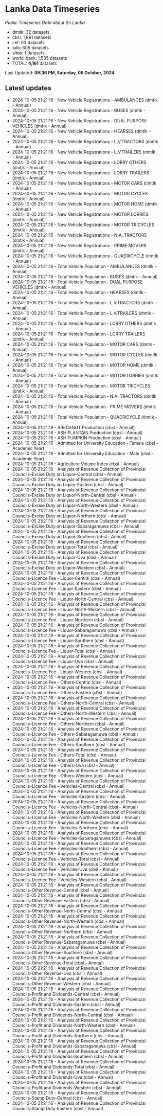 # Lanka Data Timeseries
*Public Timeseries Data about Sri Lanka*

* dmtlk: 32 datasets
* cbsl: 1,891 datasets
* imf: 93 datasets
* adb: 609 datasets
* sltda: 1 datasets
* world_bank: 1,535 datasets
* TOTAL: **4,161** datasets

Last Updated: **09:36 PM, Saturday, 05 October, 2024**

## Latest updates

* 2024-10-05 21:21:16 - New Vehicle Registrations - AMBULANCES (dmtlk - Annual)
* 2024-10-05 21:21:16 - New Vehicle Registrations - BUSES (dmtlk - Annual)
* 2024-10-05 21:21:16 - New Vehicle Registrations - DUAL PURPOSE VEHICLES (dmtlk - Annual)
* 2024-10-05 21:21:16 - New Vehicle Registrations - HEARSES (dmtlk - Annual)
* 2024-10-05 21:21:16 - New Vehicle Registrations - L.V.TRACTORS (dmtlk - Annual)
* 2024-10-05 21:21:16 - New Vehicle Registrations - L.V.TRAILERS (dmtlk - Annual)
* 2024-10-05 21:21:16 - New Vehicle Registrations - LORRY OTHERS (dmtlk - Annual)
* 2024-10-05 21:21:16 - New Vehicle Registrations - LORRY TRAILERS (dmtlk - Annual)
* 2024-10-05 21:21:16 - New Vehicle Registrations - MOTOR CARS (dmtlk - Annual)
* 2024-10-05 21:21:16 - New Vehicle Registrations - MOTOR CYCLES (dmtlk - Annual)
* 2024-10-05 21:21:16 - New Vehicle Registrations - MOTOR HOME (dmtlk - Annual)
* 2024-10-05 21:21:16 - New Vehicle Registrations - MOTOR LORRIES (dmtlk - Annual)
* 2024-10-05 21:21:16 - New Vehicle Registrations - MOTOR TRICYCLES (dmtlk - Annual)
* 2024-10-05 21:21:16 - New Vehicle Registrations - N.A. TRACTORS (dmtlk - Annual)
* 2024-10-05 21:21:16 - New Vehicle Registrations - PRIME MOVERS (dmtlk - Annual)
* 2024-10-05 21:21:16 - New Vehicle Registrations - QUADRICYCLE (dmtlk - Annual)
* 2024-10-05 21:21:16 - Total Vehicle Population - AMBULANCES (dmtlk - Annual)
* 2024-10-05 21:21:16 - Total Vehicle Population - BUSES (dmtlk - Annual)
* 2024-10-05 21:21:16 - Total Vehicle Population - DUAL PURPOSE VEHICLES (dmtlk - Annual)
* 2024-10-05 21:21:16 - Total Vehicle Population - HEARSES (dmtlk - Annual)
* 2024-10-05 21:21:16 - Total Vehicle Population - L.V.TRACTORS (dmtlk - Annual)
* 2024-10-05 21:21:16 - Total Vehicle Population - L.V.TRAILERS (dmtlk - Annual)
* 2024-10-05 21:21:16 - Total Vehicle Population - LORRY OTHERS (dmtlk - Annual)
* 2024-10-05 21:21:16 - Total Vehicle Population - LORRY TRAILERS (dmtlk - Annual)
* 2024-10-05 21:21:16 - Total Vehicle Population - MOTOR CARS (dmtlk - Annual)
* 2024-10-05 21:21:16 - Total Vehicle Population - MOTOR CYCLES (dmtlk - Annual)
* 2024-10-05 21:21:16 - Total Vehicle Population - MOTOR HOME (dmtlk - Annual)
* 2024-10-05 21:21:16 - Total Vehicle Population - MOTOR LORRIES (dmtlk - Annual)
* 2024-10-05 21:21:16 - Total Vehicle Population - MOTOR TRICYCLES (dmtlk - Annual)
* 2024-10-05 21:21:16 - Total Vehicle Population - N.A. TRACTORS (dmtlk - Annual)
* 2024-10-05 21:21:16 - Total Vehicle Population - PRIME MOVERS (dmtlk - Annual)
* 2024-10-05 21:21:16 - Total Vehicle Population - QUADRICYCLE (dmtlk - Annual)
* 2024-10-05 21:21:16 - ARECANUT Production (cbsl - Annual)
* 2024-10-05 21:21:16 - ASH PLANTAIN Production (cbsl - Annual)
* 2024-10-05 21:21:16 - ASH PUMPKIN Production (cbsl - Annual)
* 2024-10-05 21:21:16 - Admitted for University Education - Female (cbsl - Academic Year)
* 2024-10-05 21:21:16 - Admitted for University Education - Male (cbsl - Academic Year)
* 2024-10-05 21:21:16 - Agriculture Volume Index (cbsl - Annual)
* 2024-10-05 21:21:16 - Analysis of Revenue Collection of Provincial Councils-Excise Duty on Liquor-Central (cbsl - Annual)
* 2024-10-05 21:21:16 - Analysis of Revenue Collection of Provincial Councils-Excise Duty on Liquor-Eastern (cbsl - Annual)
* 2024-10-05 21:21:16 - Analysis of Revenue Collection of Provincial Councils-Excise Duty on Liquor-North-Central (cbsl - Annual)
* 2024-10-05 21:21:16 - Analysis of Revenue Collection of Provincial Councils-Excise Duty on Liquor-North-Western (cbsl - Annual)
* 2024-10-05 21:21:16 - Analysis of Revenue Collection of Provincial Councils-Excise Duty on Liquor-Northern (cbsl - Annual)
* 2024-10-05 21:21:16 - Analysis of Revenue Collection of Provincial Councils-Excise Duty on Liquor-Sabaragamuwa (cbsl - Annual)
* 2024-10-05 21:21:16 - Analysis of Revenue Collection of Provincial Councils-Excise Duty on Liquor-Southern (cbsl - Annual)
* 2024-10-05 21:21:16 - Analysis of Revenue Collection of Provincial Councils-Excise Duty on Liquor-Total (cbsl - Annual)
* 2024-10-05 21:21:16 - Analysis of Revenue Collection of Provincial Councils-Excise Duty on Liquor-Uva (cbsl - Annual)
* 2024-10-05 21:21:16 - Analysis of Revenue Collection of Provincial Councils-Excise Duty on Liquor-Western (cbsl - Annual)
* 2024-10-05 21:21:16 - Analysis of Revenue Collection of Provincial Councils-Licence Fee - Liquor-Central (cbsl - Annual)
* 2024-10-05 21:21:16 - Analysis of Revenue Collection of Provincial Councils-Licence Fee - Liquor-Eastern (cbsl - Annual)
* 2024-10-05 21:21:16 - Analysis of Revenue Collection of Provincial Councils-Licence Fee - Liquor-North-Central (cbsl - Annual)
* 2024-10-05 21:21:16 - Analysis of Revenue Collection of Provincial Councils-Licence Fee - Liquor-North-Western (cbsl - Annual)
* 2024-10-05 21:21:16 - Analysis of Revenue Collection of Provincial Councils-Licence Fee - Liquor-Northern (cbsl - Annual)
* 2024-10-05 21:21:16 - Analysis of Revenue Collection of Provincial Councils-Licence Fee - Liquor-Sabaragamuwa (cbsl - Annual)
* 2024-10-05 21:21:16 - Analysis of Revenue Collection of Provincial Councils-Licence Fee - Liquor-Southern (cbsl - Annual)
* 2024-10-05 21:21:16 - Analysis of Revenue Collection of Provincial Councils-Licence Fee - Liquor-Total (cbsl - Annual)
* 2024-10-05 21:21:16 - Analysis of Revenue Collection of Provincial Councils-Licence Fee - Liquor-Uva (cbsl - Annual)
* 2024-10-05 21:21:16 - Analysis of Revenue Collection of Provincial Councils-Licence Fee - Liquor-Western (cbsl - Annual)
* 2024-10-05 21:21:16 - Analysis of Revenue Collection of Provincial Councils-Licence Fee - Others-Central (cbsl - Annual)
* 2024-10-05 21:21:16 - Analysis of Revenue Collection of Provincial Councils-Licence Fee - Others-Eastern (cbsl - Annual)
* 2024-10-05 21:21:16 - Analysis of Revenue Collection of Provincial Councils-Licence Fee - Others-North-Central (cbsl - Annual)
* 2024-10-05 21:21:16 - Analysis of Revenue Collection of Provincial Councils-Licence Fee - Others-North-Western (cbsl - Annual)
* 2024-10-05 21:21:16 - Analysis of Revenue Collection of Provincial Councils-Licence Fee - Others-Northern (cbsl - Annual)
* 2024-10-05 21:21:16 - Analysis of Revenue Collection of Provincial Councils-Licence Fee - Others-Sabaragamuwa (cbsl - Annual)
* 2024-10-05 21:21:16 - Analysis of Revenue Collection of Provincial Councils-Licence Fee - Others-Southern (cbsl - Annual)
* 2024-10-05 21:21:16 - Analysis of Revenue Collection of Provincial Councils-Licence Fee - Others-Total (cbsl - Annual)
* 2024-10-05 21:21:16 - Analysis of Revenue Collection of Provincial Councils-Licence Fee - Others-Uva (cbsl - Annual)
* 2024-10-05 21:21:16 - Analysis of Revenue Collection of Provincial Councils-Licence Fee - Others-Western (cbsl - Annual)
* 2024-10-05 21:21:16 - Analysis of Revenue Collection of Provincial Councils-Licence Fee - Vehicles-Central (cbsl - Annual)
* 2024-10-05 21:21:16 - Analysis of Revenue Collection of Provincial Councils-Licence Fee - Vehicles-Eastern (cbsl - Annual)
* 2024-10-05 21:21:16 - Analysis of Revenue Collection of Provincial Councils-Licence Fee - Vehicles-North-Central (cbsl - Annual)
* 2024-10-05 21:21:16 - Analysis of Revenue Collection of Provincial Councils-Licence Fee - Vehicles-North-Western (cbsl - Annual)
* 2024-10-05 21:21:16 - Analysis of Revenue Collection of Provincial Councils-Licence Fee - Vehicles-Northern (cbsl - Annual)
* 2024-10-05 21:21:16 - Analysis of Revenue Collection of Provincial Councils-Licence Fee - Vehicles-Sabaragamuwa (cbsl - Annual)
* 2024-10-05 21:21:16 - Analysis of Revenue Collection of Provincial Councils-Licence Fee - Vehicles-Southern (cbsl - Annual)
* 2024-10-05 21:21:16 - Analysis of Revenue Collection of Provincial Councils-Licence Fee - Vehicles-Total (cbsl - Annual)
* 2024-10-05 21:21:16 - Analysis of Revenue Collection of Provincial Councils-Licence Fee - Vehicles-Uva (cbsl - Annual)
* 2024-10-05 21:21:16 - Analysis of Revenue Collection of Provincial Councils-Licence Fee - Vehicles-Western (cbsl - Annual)
* 2024-10-05 21:21:16 - Analysis of Revenue Collection of Provincial Councils-Other Revenue-Central (cbsl - Annual)
* 2024-10-05 21:21:16 - Analysis of Revenue Collection of Provincial Councils-Other Revenue-Eastern (cbsl - Annual)
* 2024-10-05 21:21:16 - Analysis of Revenue Collection of Provincial Councils-Other Revenue-North-Central (cbsl - Annual)
* 2024-10-05 21:21:16 - Analysis of Revenue Collection of Provincial Councils-Other Revenue-North-Western (cbsl - Annual)
* 2024-10-05 21:21:16 - Analysis of Revenue Collection of Provincial Councils-Other Revenue-Northern (cbsl - Annual)
* 2024-10-05 21:21:16 - Analysis of Revenue Collection of Provincial Councils-Other Revenue-Sabaragamuwa (cbsl - Annual)
* 2024-10-05 21:21:16 - Analysis of Revenue Collection of Provincial Councils-Other Revenue-Southern (cbsl - Annual)
* 2024-10-05 21:21:16 - Analysis of Revenue Collection of Provincial Councils-Other Revenue-Total (cbsl - Annual)
* 2024-10-05 21:21:16 - Analysis of Revenue Collection of Provincial Councils-Other Revenue-Uva (cbsl - Annual)
* 2024-10-05 21:21:16 - Analysis of Revenue Collection of Provincial Councils-Other Revenue-Western (cbsl - Annual)
* 2024-10-05 21:21:16 - Analysis of Revenue Collection of Provincial Councils-Profit and Dividends-Central (cbsl - Annual)
* 2024-10-05 21:21:16 - Analysis of Revenue Collection of Provincial Councils-Profit and Dividends-Eastern (cbsl - Annual)
* 2024-10-05 21:21:16 - Analysis of Revenue Collection of Provincial Councils-Profit and Dividends-North-Central (cbsl - Annual)
* 2024-10-05 21:21:16 - Analysis of Revenue Collection of Provincial Councils-Profit and Dividends-North-Western (cbsl - Annual)
* 2024-10-05 21:21:16 - Analysis of Revenue Collection of Provincial Councils-Profit and Dividends-Northern (cbsl - Annual)
* 2024-10-05 21:21:16 - Analysis of Revenue Collection of Provincial Councils-Profit and Dividends-Sabaragamuwa (cbsl - Annual)
* 2024-10-05 21:21:16 - Analysis of Revenue Collection of Provincial Councils-Profit and Dividends-Southern (cbsl - Annual)
* 2024-10-05 21:21:16 - Analysis of Revenue Collection of Provincial Councils-Profit and Dividends-Total (cbsl - Annual)
* 2024-10-05 21:21:16 - Analysis of Revenue Collection of Provincial Councils-Profit and Dividends-Uva (cbsl - Annual)
* 2024-10-05 21:21:16 - Analysis of Revenue Collection of Provincial Councils-Profit and Dividends-Western (cbsl - Annual)
* 2024-10-05 21:21:16 - Analysis of Revenue Collection of Provincial Councils-Stamp Duty-Central (cbsl - Annual)
* 2024-10-05 21:21:16 - Analysis of Revenue Collection of Provincial Councils-Stamp Duty-Eastern (cbsl - Annual)